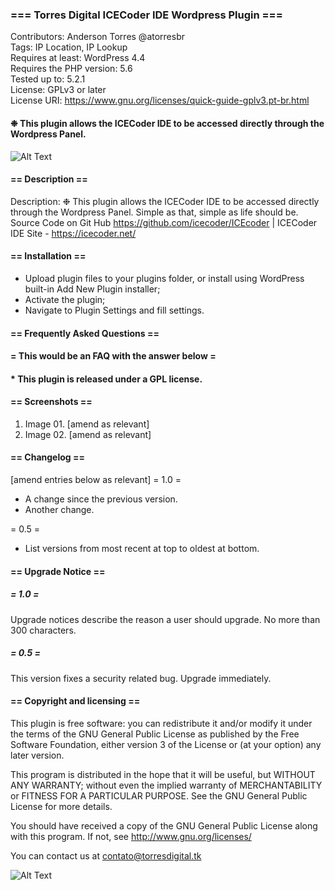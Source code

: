 ### === Torres Digital ICECoder IDE Wordpress Plugin ===

Contributors: Anderson Torres @atorresbr <br/>
Tags: IP Location, IP Lookup<br/>
Requires at least: WordPress 4.4<br/>
Requires the PHP version: 5.6<br/>
Tested up to: 5.2.1<br/>
License: GPLv3 or later<br/>
License URI: https://www.gnu.org/licenses/quick-guide-gplv3.pt-br.html

#### ❉ This plugin allows the ICECoder IDE to be accessed directly through the Wordpress Panel.

![Alt Text](https://repository-images.githubusercontent.com/203066618/9c9f0800-c1ff-11e9-91d2-8ec68f399bf8)


#### == Description ==

Description:  ❉ This plugin allows the ICECoder IDE to be accessed directly through the Wordpress Panel. Simple as that, simple as life should be. Source Code on Git Hub https://github.com/icecoder/ICEcoder | ICECoder IDE Site - https://icecoder.net/

#### == Installation ==

* Upload plugin files to your plugins folder, or install using WordPress built-in Add New Plugin installer;
* Activate the plugin;
* Navigate to Plugin Settings and fill settings.

#### == Frequently Asked Questions ==

#### = This would be an FAQ with the answer below =

#### * This plugin is released under a GPL license.

#### == Screenshots ==

1. Image 01. [amend as relevant]
2. Image 02. [amend as relevant]

#### == Changelog ==

[amend entries below as relevant]
= 1.0 =
* A change since the previous version.
* Another change.

= 0.5 =
* List versions from most recent at top to oldest at bottom.

#### == Upgrade Notice ==

##### = 1.0 =
Upgrade notices describe the reason a user should upgrade. No more than 300 characters.

##### = 0.5 =
This version fixes a security related bug. Upgrade immediately.

#### == Copyright and licensing ==

This plugin is free software: you can redistribute it and/or modify it under the terms of the GNU General Public License as published by the Free Software Foundation, either version 3 of the License or (at your option) any later version.

This program is distributed in the hope that it will be useful, but WITHOUT ANY WARRANTY; without even the implied warranty of MERCHANTABILITY or FITNESS FOR A PARTICULAR PURPOSE. See the GNU General Public License for more details.

You should have received a copy of the GNU General Public License along with this program. If not, see http://www.gnu.org/licenses/

You can contact us at contato@torresdigital.tk

![Alt Text](https://media.giphy.com/media/uJGN9fXkAqgiQ/giphy.gif)
